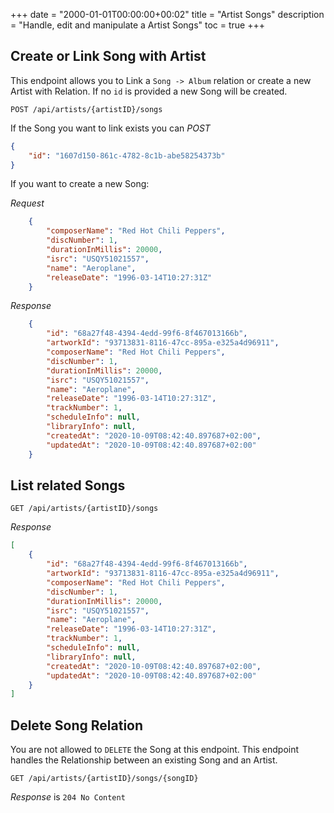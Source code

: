 +++
date = "2000-01-01T00:00:00+00:02"
title = "Artist Songs"
description = "Handle, edit and manipulate a Artist Songs"
toc = true
+++

## Create or Link Song with Artist

This endpoint allows you to Link a `Song -> Album` relation or create a new Artist with Relation. If no `id` is provided a new Song will be created.

```
POST /api/artists/{artistID}/songs
```

If the Song you want to link exists you can *POST*

```json
{
    "id": "1607d150-861c-4782-8c1b-abe58254373b"
}
```

If you want to create a new Song:

*Request*
```json
    {
        "composerName": "Red Hot Chili Peppers",
        "discNumber": 1,
        "durationInMillis": 20000,
        "isrc": "USQY51021557",
        "name": "Aeroplane",
        "releaseDate": "1996-03-14T10:27:31Z"
    }
```

*Response*
```json
    {
        "id": "68a27f48-4394-4edd-99f6-8f467013166b",
        "artworkId": "93713831-8116-47cc-895a-e325a4d96911",
        "composerName": "Red Hot Chili Peppers",
        "discNumber": 1,
        "durationInMillis": 20000,
        "isrc": "USQY51021557",
        "name": "Aeroplane",
        "releaseDate": "1996-03-14T10:27:31Z",
        "trackNumber": 1,
        "scheduleInfo": null,
        "libraryInfo": null,
        "createdAt": "2020-10-09T08:42:40.897687+02:00",
        "updatedAt": "2020-10-09T08:42:40.897687+02:00"
    }
```


## List related Songs

```
GET /api/artists/{artistID}/songs
```

*Response*
```json
[
    {
        "id": "68a27f48-4394-4edd-99f6-8f467013166b",
        "artworkId": "93713831-8116-47cc-895a-e325a4d96911",
        "composerName": "Red Hot Chili Peppers",
        "discNumber": 1,
        "durationInMillis": 20000,
        "isrc": "USQY51021557",
        "name": "Aeroplane",
        "releaseDate": "1996-03-14T10:27:31Z",
        "trackNumber": 1,
        "scheduleInfo": null,
        "libraryInfo": null,
        "createdAt": "2020-10-09T08:42:40.897687+02:00",
        "updatedAt": "2020-10-09T08:42:40.897687+02:00"
    }
]
```

## Delete Song Relation

You are not allowed to `DELETE` the Song at this endpoint.
This endpoint handles the Relationship between an existing Song and an Artist.

```
GET /api/artists/{artistID}/songs/{songID}
```

*Response* is `204 No Content`
